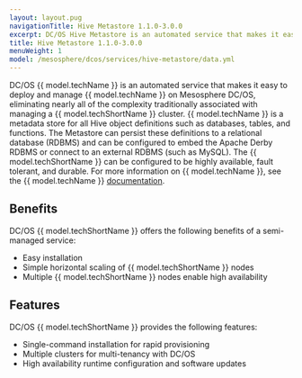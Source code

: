 ```yaml
---
layout: layout.pug
navigationTitle: Hive Metastore 1.1.0-3.0.0
excerpt: DC/OS Hive Metastore is an automated service that makes it easy to deploy and manage Hive Metastore on Mesosphere DC/OS.
title: Hive Metastore 1.1.0-3.0.0
menuWeight: 1
model: /mesosphere/dcos/services/hive-metastore/data.yml
---
```


DC/OS {{ model.techName }} is an automated service that makes it easy to deploy 
and manage {{ model.techName }} on Mesosphere DC/OS, eliminating nearly all of 
the complexity traditionally associated with managing a {{ model.techShortName }} 
cluster. {{ model.techName }} is a metadata store for all Hive object definitions 
such as databases, tables, and functions. The Metastore can persist these definitions
to a relational database (RDBMS) and can be configured to embed the Apache Derby 
RDBMS or connect to an external RDBMS (such as MySQL). The {{ model.techShortName }} 
can be configured to be highly available, fault tolerant, and durable. 
For more information on {{ model.techName }}, see the {{ model.techName }} 
[documentation](https://cwiki.apache.org/confluence/display/Hive/AdminManual+Metastore+3.0+Administration). 


## Benefits

DC/OS {{ model.techShortName }} offers the following benefits of a semi-managed service:

*   Easy installation
*   Simple horizontal scaling of {{ model.techShortName }} nodes
*   Multiple {{ model.techShortName }} nodes enable high availability

## Features

DC/OS {{ model.techShortName }} provides the following features:

*   Single-command installation for rapid provisioning
*   Multiple clusters for multi-tenancy with DC/OS
*   High availability runtime configuration and software updates

